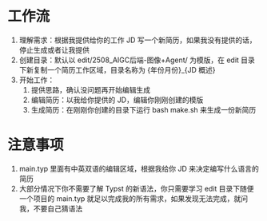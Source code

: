 # 工作流

1. 理解需求：根据我提供给你的工作 JD 写一个新简历，如果我没有提供的话，停止生成或者让我提供
2. 创建目录：默认以 edit/2508_AIGC后端-图像+Agent/ 为模版，在 edit 目录下新复制一个简历工作区域，目录名称为 {年份月份}_{JD 概述}
3. 开始工作：
   1. 提供思路，确认没问题再开始编辑生成
   2. 编辑简历：以我给你提供的 JD，编辑你刚刚创建的模版
   3. 生成简历：在刚刚你创建的目录下运行 bash make.sh 来生成一份新简历


# 注意事项
1. main.typ 里面有中英双语的编辑区域，根据我给你 JD 来决定编写什么语言的简历
2. 大部分情况下你不需要了解 Typst 的新语法，你只需要学习 edit 目录下随便一个项目的 main.typ 就足以完成我的所有需求，如果发现无法完成，就问我，不要自己猜语法

